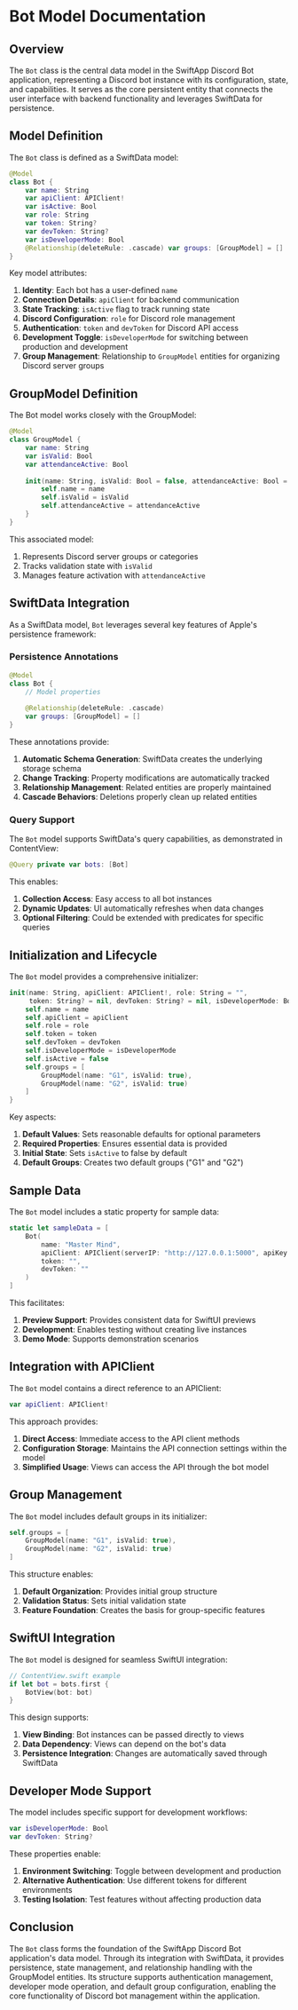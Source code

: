 # Bot Model Documentation

## Overview

The `Bot` class is the central data model in the SwiftApp Discord Bot application, representing a Discord bot instance with its configuration, state, and capabilities. It serves as the core persistent entity that connects the user interface with backend functionality and leverages SwiftData for persistence.

## Model Definition

The `Bot` class is defined as a SwiftData model:

```swift
@Model
class Bot {
    var name: String
    var apiClient: APIClient!
    var isActive: Bool
    var role: String
    var token: String?
    var devToken: String?
    var isDeveloperMode: Bool
    @Relationship(deleteRule: .cascade) var groups: [GroupModel] = []
}
```

Key model attributes:

1. **Identity**: Each bot has a user-defined `name`
2. **Connection Details**: `apiClient` for backend communication
3. **State Tracking**: `isActive` flag to track running state
4. **Discord Configuration**: `role` for Discord role management
5. **Authentication**: `token` and `devToken` for Discord API access
6. **Development Toggle**: `isDeveloperMode` for switching between production and development
7. **Group Management**: Relationship to `GroupModel` entities for organizing Discord server groups

## GroupModel Definition

The Bot model works closely with the GroupModel:

```swift
@Model
class GroupModel {
    var name: String
    var isValid: Bool
    var attendanceActive: Bool
    
    init(name: String, isValid: Bool = false, attendanceActive: Bool = false) {
        self.name = name
        self.isValid = isValid
        self.attendanceActive = attendanceActive
    }
}
```

This associated model:
1. Represents Discord server groups or categories
2. Tracks validation state with `isValid`
3. Manages feature activation with `attendanceActive`

## SwiftData Integration

As a SwiftData model, `Bot` leverages several key features of Apple's persistence framework:

### Persistence Annotations

```swift
@Model
class Bot {
    // Model properties
    
    @Relationship(deleteRule: .cascade) 
    var groups: [GroupModel] = []
}
```

These annotations provide:
1. **Automatic Schema Generation**: SwiftData creates the underlying storage schema
2. **Change Tracking**: Property modifications are automatically tracked
3. **Relationship Management**: Related entities are properly maintained
4. **Cascade Behaviors**: Deletions properly clean up related entities

### Query Support

The `Bot` model supports SwiftData's query capabilities, as demonstrated in ContentView:

```swift
@Query private var bots: [Bot]
```

This enables:
1. **Collection Access**: Easy access to all bot instances
2. **Dynamic Updates**: UI automatically refreshes when data changes
3. **Optional Filtering**: Could be extended with predicates for specific queries

## Initialization and Lifecycle

The `Bot` model provides a comprehensive initializer:

```swift
init(name: String, apiClient: APIClient!, role: String = "", 
     token: String? = nil, devToken: String? = nil, isDeveloperMode: Bool = false) {
    self.name = name
    self.apiClient = apiClient
    self.role = role
    self.token = token
    self.devToken = devToken
    self.isDeveloperMode = isDeveloperMode
    self.isActive = false
    self.groups = [
        GroupModel(name: "G1", isValid: true),
        GroupModel(name: "G2", isValid: true)
    ]
}
```

Key aspects:
1. **Default Values**: Sets reasonable defaults for optional parameters
2. **Required Properties**: Ensures essential data is provided
2. **Initial State**: Sets `isActive` to false by default
4. **Default Groups**: Creates two default groups ("G1" and "G2")

## Sample Data

The `Bot` model includes a static property for sample data:

```swift
static let sampleData = [
    Bot(
        name: "Master Mind",
        apiClient: APIClient(serverIP: "http://127.0.0.1:5000", apiKey: "025002"),
        token: "",
        devToken: ""
    )
]
```

This facilitates:
1. **Preview Support**: Provides consistent data for SwiftUI previews
2. **Development**: Enables testing without creating live instances
3. **Demo Mode**: Supports demonstration scenarios

## Integration with APIClient

The `Bot` model contains a direct reference to an APIClient:

```swift
var apiClient: APIClient!
```

This approach provides:
1. **Direct Access**: Immediate access to the API client methods
2. **Configuration Storage**: Maintains the API connection settings within the model
3. **Simplified Usage**: Views can access the API through the bot model

## Group Management

The `Bot` model includes default groups in its initializer:

```swift
self.groups = [
    GroupModel(name: "G1", isValid: true),
    GroupModel(name: "G2", isValid: true)
]
```

This structure enables:
1. **Default Organization**: Provides initial group structure
2. **Validation Status**: Sets initial validation state
3. **Feature Foundation**: Creates the basis for group-specific features

## SwiftUI Integration

The `Bot` model is designed for seamless SwiftUI integration:

```swift
// ContentView.swift example
if let bot = bots.first {
    BotView(bot: bot)
}
```

This design supports:
1. **View Binding**: Bot instances can be passed directly to views
2. **Data Dependency**: Views can depend on the bot's data
3. **Persistence Integration**: Changes are automatically saved through SwiftData

## Developer Mode Support

The model includes specific support for development workflows:

```swift
var isDeveloperMode: Bool
var devToken: String?
```

These properties enable:
1. **Environment Switching**: Toggle between development and production
2. **Alternative Authentication**: Use different tokens for different environments
3. **Testing Isolation**: Test features without affecting production data

## Conclusion

The `Bot` class forms the foundation of the SwiftApp Discord Bot application's data model. Through its integration with SwiftData, it provides persistence, state management, and relationship handling with the GroupModel entities. Its structure supports authentication management, developer mode operation, and default group configuration, enabling the core functionality of Discord bot management within the application. 